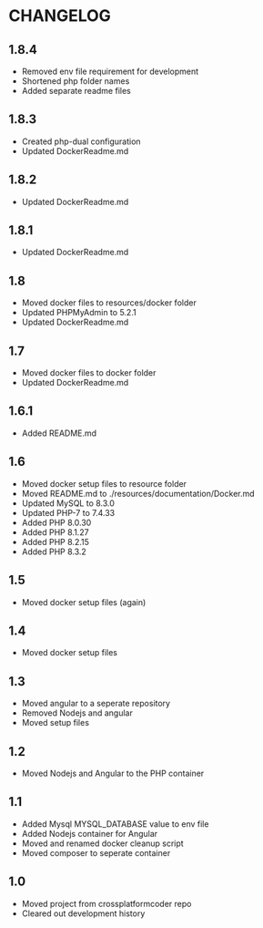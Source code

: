 # CHANGELOG

## 1.8.4
- Removed env file requirement for development
- Shortened php folder names
- Added separate readme files

## 1.8.3
- Created php-dual configuration
- Updated DockerReadme.md

## 1.8.2
- Updated DockerReadme.md

## 1.8.1
- Updated DockerReadme.md

## 1.8
- Moved docker files to resources/docker folder
- Updated PHPMyAdmin to 5.2.1
- Updated DockerReadme.md

## 1.7
- Moved docker files to docker folder
- Updated DockerReadme.md

## 1.6.1
- Added README.md

## 1.6
- Moved docker setup files to resource folder
- Moved README.md to ./resources/documentation/Docker.md
- Updated MySQL to 8.3.0
- Updated PHP-7 to 7.4.33
- Added PHP 8.0.30
- Added PHP 8.1.27
- Added PHP 8.2.15
- Added PHP 8.3.2

## 1.5
- Moved docker setup files (again)

## 1.4
- Moved docker setup files

## 1.3
- Moved angular to a seperate repository
- Removed Nodejs and angular
- Moved setup files

## 1.2
- Moved Nodejs and Angular to the PHP container

## 1.1
- Added Mysql MYSQL_DATABASE value to env file
- Added Nodejs container for Angular
- Moved and renamed docker cleanup script
- Moved composer to seperate container

## 1.0
- Moved project from crossplatformcoder repo
- Cleared out development history
